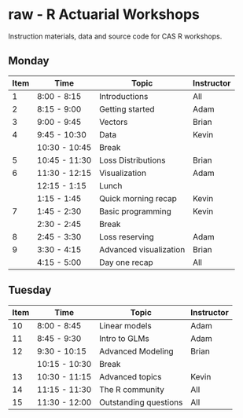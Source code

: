 raw - R Actuarial Workshops
=======

Instruction materials, data and source code for CAS R workshops. 

## Monday    

Item | Time          | Topic                  | Instructor  
---- | ------------- | ---------------------- | ----------  
 1   | 8:00 - 8:15   | Introductions          | All  
 2   | 8:15 - 9:00   | Getting started        | Adam
 3   | 9:00 - 9:45   |  Vectors               | Brian
 4   | 9:45 - 10:30  |  Data                  | Kevin
     | 10:30 - 10:45 |  Break                 |
 5   | 10:45 - 11:30 | Loss Distributions     | Brian
 6   | 11:30 - 12:15 | Visualization          | Adam
     | 12:15 - 1:15  | Lunch                  |
     | 1:15 - 1:45   | Quick morning recap    | Kevin
 7   | 1:45 - 2:30   | Basic programming      | Kevin
     | 2:30 - 2:45   | Break                  |
 8   | 2:45 - 3:30   | Loss reserving         | Adam
 9   | 3:30 - 4:15   | Advanced visualization | Brian
     | 4:15 - 5:00   | Day one recap          | All

## Tuesday    

Item | Time          | Topic                  | Instructor  
---- | ------------- | ---------------------- | ----------  
10   | 8:00 - 8:45   |  Linear models         | Adam
11   | 8:45 - 9:30   |  Intro to GLMs         | Adam
12   | 9:30 - 10:15  |  Advanced Modeling     | Brian
     | 10:15 - 10:30 |  Break                 | 
13   | 10:30 - 11:15 |  Advanced topics       | Kevin
14   | 11:15 - 11:30 |  The R community       | All
15   | 11:30 - 12:00 |  Outstanding questions | All

